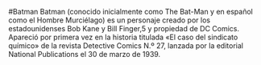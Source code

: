 #Batman
Batman (conocido inicialmente como The Bat-Man y en español como el Hombre Murciélago) 
es un personaje creado por los estadounidenses Bob Kane y Bill Finger,5 
y propiedad de DC Comics. Apareció por primera vez en la historia titulada 
«El caso del sindicato químico» de la revista Detective Comics N.º 27, lanzada por 
la editorial National Publications el 30 de marzo de 1939.
